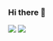 ### Hi there 👋
<a href="https://twitter.com/gopal__anand"><img src="https://img.shields.io/twitter/follow/gopal__anand?label=Follow&style=social"></a>
<image src="https://www.codewars.com/users/gopalanand/badges/small"></image>
